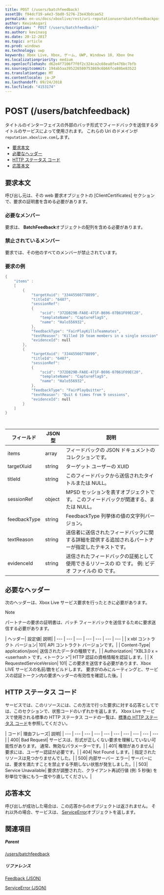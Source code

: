 ```yaml
---
title: POST (/users/batchfeedback)
assetID: f94dcf19-a4e3-5bd0-5276-23e43bdcae52
permalink: en-us/docs/xboxlive/rest/uri-reputationusersbatchfeedbackpost.html
author: KevinAsgari
description: " POST (/users/batchfeedback)"
ms.author: kevinasg
ms.date: 20-12-2017
ms.topic: article
ms.prod: windows
ms.technology: uwp
keywords: Xbox Live, Xbox, ゲーム, UWP, Windows 10, Xbox One
ms.localizationpriority: medium
ms.openlocfilehash: d62e4f7106f7f0f2c324ca2c68ea8fe476bc7bfb
ms.sourcegitcommit: 194ab5aa395226580753869c6b66fce88be83522
ms.translationtype: MT
ms.contentlocale: ja-JP
ms.lasthandoff: 09/24/2018
ms.locfileid: "4153174"
---
```

# <a name="post-usersbatchfeedback"></a>POST (/users/batchfeedback)
タイトルのインターフェイスの外部のバッチ形式でフィードバックを送信するタイトルのサービスによって使用されます。 これらの Uri のドメインが`reputation.xboxlive.com`します。
 
  * [要求本文](#ID4EX)
  * [必要なヘッダー](#ID4E3E)
  * [HTTP ステータス コード](#ID4EWG)
  * [応答本文](#ID4EDAAC)
 
<a id="ID4EX"></a>

 
## <a name="request-body"></a>要求本文 
 
呼び出し元は、その web 要求オブジェクトの [ClientCertificates] セクションで、要求の証明書を含める必要があります。
 
<a id="ID4EBB"></a>

 
### <a name="required-members"></a>必要なメンバー 
 
要求は、 **BatchFeedback**オブジェクトの配列を含める必要があります。 
  
<a id="ID4EPB"></a>

 
### <a name="prohibited-members"></a>禁止されているメンバー 
 
要求では、その他のすべてのメンバーが禁止されています。
  
<a id="ID4E3B"></a>

 
### <a name="sample-request"></a>要求の例 
 

```cpp
{
    "items" :
    [
        {
            "targetXuid": "33445566778899",
            "titleId": "6487",
            "sessionRef":
            {
                "scid": "372D829B-FA8E-471F-B696-07B61F09EC20",
                "templateName": "CaptureFlag5",
                "name": "Halo556932",
            },
            "feedbackType": "FairPlayKillsTeammates",
            "textReason": "Killed 19 team members in a single session",
            "evidenceId": null
        },
        {
            "targetXuid": "33445566778899",
            "titleId": "6487",
            "sessionRef":
            {
                "scid": "372D829B-FA8E-471F-B696-07B61F09EC20",
                "templateName": "CaptureFlag5",
                "name": "Halo556932",
            },
            "feedbackType": "FairPlayQuitter",
            "textReason": "Quit 6 times from 9 sessions",
            "evidenceId": null
        }
    ]
}

      
```

 
| <b>フィールド</b>| <b>JSON 型</b>| <b>説明</b>| 
| --- | --- | --- | 
| items| array| フィードバックの JSON ドキュメントのコレクションです。| 
| targetXuid| string| ターゲット ユーザーの XUID| 
| titleId| string| このフィードバックから送信されたタイトルまたは NULL。| 
| sessionRef| object| MPSD セッションを表すオブジェクトです。 このフィードバックが関連する、または NULL。| 
| feedbackType| string| FeedbackType 列挙体の値の文字列バージョン。| 
| textReason| string| 送信者に送信されたフィードバックに関する詳細を提供する追加されるパートナーが指定したテキストです。| 
| evidenceId| string| 送信されたフィードバックの証拠として使用できるリソースの ID です。 例: ビデオ ファイルの ID です。| 
   
<a id="ID4E3E"></a>

 
## <a name="required-headers"></a>必要なヘッダー
 
次のヘッダーは、Xbox Live サービス要求を行ったときに必要があります。 

> [!NOTE] 
> パートナーの要求の証明書は、バッチ フィードバックを送信するために要求送信する必要があります。 


 
| ヘッダー| 設定値| 説明| 
| --- | --- | --- | --- | --- | --- | --- | 
| x xbl コントラクト バージョン| 101| API コントラクト バージョンです。| 
| Content-Type| application/json| 送信されたデータの種類です。| 
| Authorization| "XBL3.0 x =&lt;userhash > です。&lt;トークン >"| HTTP 認証の資格情報を認証します。| 
| X RequestedServiceVersion| 101| この要求を送信する必要があります、Xbox LIVE サービスの名前/数をビルドします。 要求がのみにルーティングと、サービスの認証トークン内の要求ヘッダーの有効性を確認した後。| 
  
<a id="ID4EWG"></a>

 
## <a name="http-status-codes"></a>HTTP ステータス コード
 
サービスでは、このリソースには、この方法で行った要求に対する応答としてでは、このセクションで、状態コードのいずれかを返します。 Xbox Live サービスで使用される標準の HTTP ステータス コードの一覧は、[標準の HTTP ステータス コード](../../additional/httpstatuscodes.md)を参照してください。
 
| コード| 理由フレーズ| 説明| 
| --- | --- | --- | --- | --- | --- | --- | --- | --- | --- | 
| 400| Bad Request| サービスは、形式が正しくない要求を理解していない可能性があります。 通常、無効なパラメーターです。| 
| 401| 権限がありません| 要求には、ユーザー認証が必要です。| 
| 404| Not Found します。| 指定されたリソースは見つかりませんでした。| 
| 500| 内部サーバー エラー| サーバーには、要求を満たすことを禁止する予期しない状態が発生しました。| 
| 503| Service Unavailable| 要求が調整された、クライアント再試行値 (例: 5 秒後) を秒単位で後にもう一度やり直してください。| 
  
<a id="ID4EDAAC"></a>

 
## <a name="response-body"></a>応答本文 
 
呼び出しが成功した場合は、この応答からのオブジェクトは返されません。 それ以外の場合、サービスは、 [ServiceError](../../json/json-serviceerror.md)オブジェクトを返します。
  
<a id="ID4EXAAC"></a>

 
## <a name="see-also"></a>関連項目
 
<a id="ID4EZAAC"></a>

 
##### <a name="parent"></a>Parent 

[/users/batchfeedback](uri-reputationusersbatchfeedback.md)

  
<a id="ID4EFBAC"></a>

 
##### <a name="reference"></a>リファレンス 

[Feedback (JSON)](../../json/json-feedback.md)

 [ServiceError (JSON)](../../json/json-serviceerror.md)

   